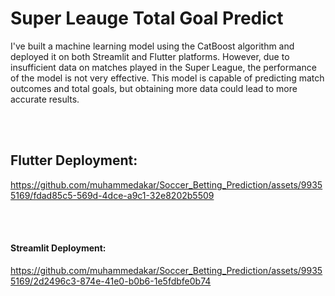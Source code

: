 # Super Leauge Total Goal Predict

I've built a machine learning model using the CatBoost algorithm and deployed it on both Streamlit and Flutter platforms. However, due to insufficient data on matches played in the Super League, the performance of the model is not very effective. This model is capable of predicting match outcomes and total goals, but obtaining more data could lead to more accurate results.


<br></br>

## Flutter Deployment:

https://github.com/muhammedakar/Soccer_Betting_Prediction/assets/99355169/fdad85c5-569d-4dce-a9c1-32e8202b5509

<br></br>
#### Streamlit Deployment:


https://github.com/muhammedakar/Soccer_Betting_Prediction/assets/99355169/2d2496c3-874e-41e0-b0b6-1e5fdbfe0b74

